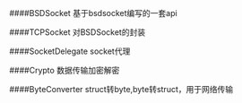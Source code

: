 ####BSDSocket
基于bsdsocket编写的一套api

####TCPSocket
对BSDSocket的封装

####SocketDelegate
socket代理

####Crypto
数据传输加密解密

####ByteConverter
struct转byte,byte转struct，用于网络传输